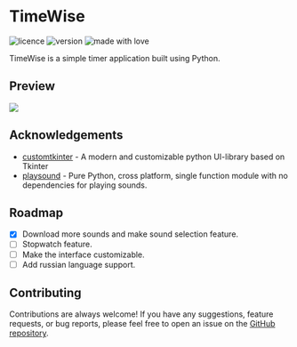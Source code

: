 # TimeWise
![licence](https://img.shields.io/badge/License-MIT-green.svg)
![version](https://img.shields.io/badge/Version-0.4_beta-blue)
![made with love](https://img.shields.io/badge/Made_with-Love-red)

TimeWise is a simple timer application built using Python.

## Preview
<img src='https://media.discordapp.net/attachments/1160587020163366912/1206183156760322078/image.png?ex=65db149a&is=65c89f9a&hm=b432048c27d74120d03f5cd866a338e366e43fb865dc43aaa445fd9041202674&=&format=webp&quality=lossless'></img>

## Acknowledgements
 - [customtkinter](https://github.com/TomSchimansky/CustomTkinter) - A modern and customizable python UI-library based on Tkinter 
 - [playsound](https://github.com/TaylorSMarks/playsound) - Pure Python, cross platform, single function module with no dependencies for playing sounds. 

## Roadmap
 - [x] Download more sounds and make sound selection feature.
 - [ ] Stopwatch feature.
 - [ ] Make the interface customizable.
 - [ ] Add russian language support.

## Contributing
Contributions are always welcome! If you have any suggestions, feature requests, or bug reports, please feel free to open an issue on the [GitHub repository](https://github.com/anekobtw/timewise).
